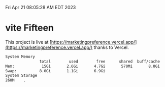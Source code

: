 Fri Apr 21 08:05:28 AM EDT 2023

# vite Fifteen


This project is live at [https://marketingpreference.vercel.app/](https://marketingpreference.vercel.app/) thanks to Vercel.

```bash
System Memory
               total        used        free      shared  buff/cache   available
Mem:            15Gi       2.6Gi       4.7Gi       570Mi       8.0Gi        11Gi
Swap:          8.0Gi       1.1Gi       6.9Gi
System Storage
260M	.
```
